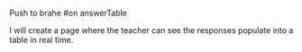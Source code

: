 Push to brahe
#on answerTable

I will create a page where the teacher can see the responses populate into a table in real time.
